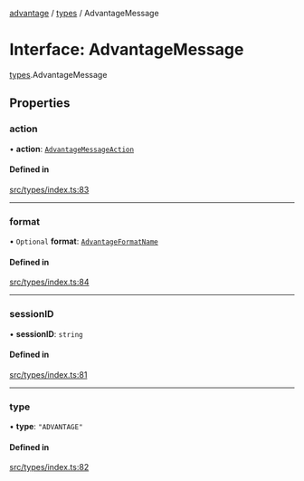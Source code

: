 [advantage](../index.md) / [types](../modules/types.md) / AdvantageMessage

# Interface: AdvantageMessage

[types](../modules/types.md).AdvantageMessage

## Properties

### action

• **action**: [`AdvantageMessageAction`](../enums/types.AdvantageMessageAction.md)

#### Defined in

[src/types/index.ts:83](https://github.com/madington/advantage/blob/42928a4133e2ee49dd1534bf7e871f2f7429dc80/src/types/index.ts#L83)

___

### format

• `Optional` **format**: [`AdvantageFormatName`](../enums/types.AdvantageFormatName.md)

#### Defined in

[src/types/index.ts:84](https://github.com/madington/advantage/blob/42928a4133e2ee49dd1534bf7e871f2f7429dc80/src/types/index.ts#L84)

___

### sessionID

• **sessionID**: `string`

#### Defined in

[src/types/index.ts:81](https://github.com/madington/advantage/blob/42928a4133e2ee49dd1534bf7e871f2f7429dc80/src/types/index.ts#L81)

___

### type

• **type**: ``"ADVANTAGE"``

#### Defined in

[src/types/index.ts:82](https://github.com/madington/advantage/blob/42928a4133e2ee49dd1534bf7e871f2f7429dc80/src/types/index.ts#L82)
